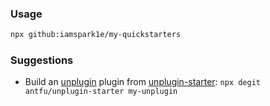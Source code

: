 ### Usage

```bash
npx github:iamspark1e/my-quickstarters
```

### Suggestions

- Build an [unplugin](https://github.com/unjs/unplugin) plugin from [unplugin-starter](https://github.com/antfu/unplugin-starter): `npx degit antfu/unplugin-starter my-unplugin
` 